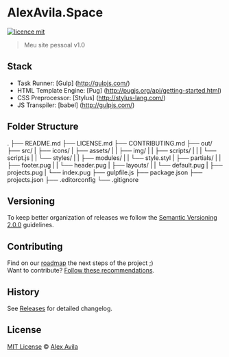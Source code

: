 # AlexAvila.Space

[![licence mit](https://img.shields.io/badge/licence-MIT-blue.svg)](https://github.com/AlexAvila/alexavila.space/blob/master/LICENSE.md)

> Meu site pessoal v1.0



## Stack
- Task Runner: [Gulp] (http://gulpjs.com/) 
- HTML Template Engine: [Pug] (http://pugjs.org/api/getting-started.html)
- CSS Preprocessor: [Stylus] (http://stylus-lang.com/)
- JS Transpiler: [babel] (http://gulpjs.com/)

## Folder Structure

.
├── README.md
├── LICENSE.md
├── CONTRIBUTING.md
├── out/
├── src/
|   ├── icons/
|   ├── assets/
|   |   ├── img/
|   |   ├── scripts/
|   |   |   └── script.js
|   |   └── styles/
|   |       ├── modules/
|   |       └── style.styl
|   ├── partials/
|   |   ├── footer.pug
|   |   └── header.pug
|   ├── layouts/
|   |   └── default.pug
|   ├── projects.pug
|   └── index.pug
├── gulpfile.js
├── package.json
├── projects.json
├── .editorconfig
└── .gitignore

## Versioning

To keep better organization of releases we follow the [Semantic Versioning 2.0.0](http://semver.org/) guidelines.

## Contributing
Find on our [roadmap](https://github.com/AlexAvila/alexavila.space/issues/1) the next steps of the project ;)
<br>
Want to contribute? [Follow these recommendations](https://github.com/AlexAvila/alexavila.space/blob/master/CONTRIBUTING.md).

## History
See [Releases](https://github.com/AlexAvila/alexavila.space/releases) for detailed changelog.

## License
[MIT License](https://github.com/AlexAvila/alexavila.space/blob/master/LICENSE.md) © [Alex Avila](http://alexavila.space/)